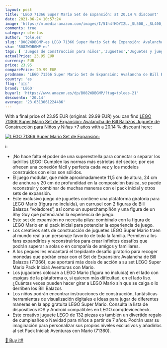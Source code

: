 ```yaml
---
layout: post
title: 'LEGO 71366 Super Mario Set de Expansión: at 20.14 % discount'
date: 2021-06-24 10:57:24
image: 'https://m.media-amazon.com/images/I/51h4fHDYI2L._SL500_._SL400_.jpg'
comments: true
category: ofertas
author: 'tole.es'
slug: 'B082WDBGMP-es LEGO 71366 Super Mario Set de Expansión: Avalancha de Bill...'
sku: 'B082WDBGMP-es'
tags: [ 'Juegos de construcción para niños','Juguetes','Juguetes y juegos','lego', ]
actualPrice: 23.95 EUR
currency: EUR
price: 23.95
comparePrice: 29.99 EUR
prodname: 'LEGO 71366 Super Mario Set de Expansión: Avalancha de Bill Balazos  Juguete de Construcción para Niños y Niñas +7 años'
country: 'es'
flag: '🇪🇸'
brand: 'LEGO'
buyurl: 'https://www.amazon.es/dp/B082WDBGMP/?tag=tolees-21'
descuento: '20.14'
average: '23.0313061224486'
---
```


With a final price of 23.95 EUR (original: 29.99 EUR) you can find [LEGO 71366 Super Mario Set de Expansión: Avalancha de Bill Balazos  Juguete de Construcción para Niños y Niñas +7 años](https://www.amazon.es/dp/B082WDBGMP/?tag=tolees-21) with a  20.14 % discount here:

[![LEGO 71366 Super Mario Set de Expansión:](https://m.media-amazon.com/images/I/51h4fHDYI2L._SL500_._SL400_.jpg)](https://www.amazon.es/dp/B082WDBGMP/?tag=tolees-21)

ℹ️:

- ¡No hace falta el poder de una superestrella para conectar o separar los ladrillos LEGO! Cumplen las normas más estrictas del sector; por eso ofrecen una conexión fácil y perfecta cada vez y los modelos construidos con ellos son sólidos.
- El juego modular, que mide aproximadamente 11,5 cm de altura, 24 cm de anchura y 20 cm de profundidad en la composición básica, se puede reconstruir y combinar de muchas maneras con el pack inicial y otros sets de expansión.
- Este exclusivo juego de juguetes contiene una plataforma giratoria para LEGO Mario (figura no incluida), un carrusel con 2 figuras de Bill Balazos “voladores”, así como un superchampiñón y una figura de un Shy Guy que potenciarán la experiencia de juego.
- Este set de expansión no necesita pilas: combínalo con la figura de LEGO Mario en el pack inicial para potenciar la experiencia de juego.
- Los creativos sets de construcción de juguetes LEGO Super Mario traen al mundo real a un personaje favorito de toda la familia. Permiten a los fans expandirlos y reconstruirlos para crear infinitos desafíos que podrán superar a solas o en compañía de amigos y familiares.
- A los peques les encantará el trepidante desafío giratorio para recoger monedas que podrán crear con el Set de Expansión: Avalancha de Bill Balazos (71366), que aportará más dosis de acción a su set LEGO Super Mario Pack Inicial: Aventuras con Mario.
- Los jugadores colocan a LEGO Mario (figura no incluida) en el lado con espigas de la plataforma o, si quieren más dificultad, en el lado liso. ¿Cuántas veces pueden hacer girar a LEGO Mario sin que se caiga o lo derriben los Bill Balazos
- Los niños podrán encontrar instrucciones de construcción, fantásticas herramientas de visualización digitales e ideas para jugar de diferentes maneras en la app gratuita LEGO Super Mario. Consulta la lista de dispositivos iOS y Android compatibles en LEGO.com/devicecheck.
- Este creativo juguete LEGO de 132 piezas es también un divertido regalo de cumpleaños o Navidad para niños a partir de 7 años. Podrán usar su imaginación para personalizar sus propios niveles exclusivos y añadirlos al set Pack Inicial: Aventuras con Mario (71360).

[🛒 Buy it!!](https://www.amazon.es/dp/B082WDBGMP/?tag=tolees-21)
